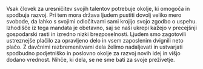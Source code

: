Vsak človek za uresničitev svojih talentov potrebuje okolje, ki omogoča in spodbuja razvoj. Pri tem mora država ljudem pustiti dovolj veliko mero svobode, da lahko s svojimi odločitvami sami krojijo svojo zgodbo o uspehu. Izhodišče iz tega mandata je obetavno, saj se naši ukrepi kažejo v precejšnji gospodarski rasti in izredno nizki brezposelnosti. Ljudem smo zagotovili ustreznejše plačilo za opravljeno delo in vsem zaposlenim dvignili neto plačo. Z davčnimi razbremenitvami dela želimo nadaljevati in ustvarjati spodbudno podjetniško in poslovno okolje za razvoj novih idej in višjo dodano vrednost. Nihče, ki dela, se ne sme bati za svoje preživetje.
